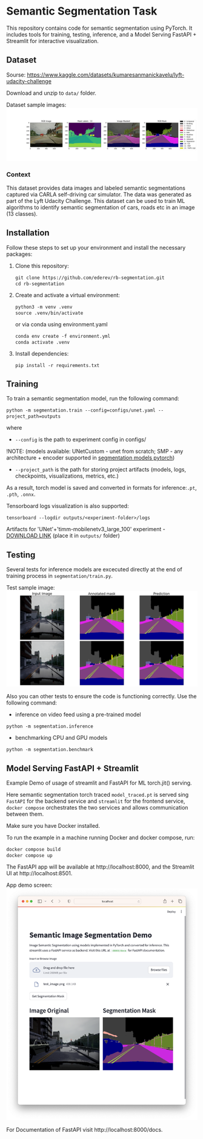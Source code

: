 # Semantic Segmentation Task

This repository contains code for semantic segmentation using PyTorch. 
It includes tools for training, testing, inference, and a Model Serving FastAPI + Streamlit for interactive visualization.

## Dataset

Sourse: https://www.kaggle.com/datasets/kumaresanmanickavelu/lyft-udacity-challenge

Download and unzip to `data/` folder.

Dataset sample images:
![sample](./images/F66-73.jpg)

### Context
This dataset provides data images and labeled semantic segmentations captured via CARLA self-driving car simulator. The data was generated as part of the Lyft Udacity Challenge. This dataset can be used to train ML algorithms to identify semantic segmentation of cars, roads etc in an image (13 classes).


## Installation

Follow these steps to set up your environment and install the necessary packages:

1. Clone this repository:

   ```
   git clone https://github.com/ederev/rb-segmentation.git
   cd rb-segmentation
   ```
2. Create and activate a virtual environment:

    ```
    python3 -m venv .venv
    source .venv/bin/activate 
    ```
    or via conda using environment.yaml
    ```
    conda env create -f environment.yml
    conda activate .venv
    ```
3. Install dependencies:
    ```
    pip install -r requirements.txt
    ```
## Training

To train a semantic segmentation model, run the following command:

```
python -m segmentation.train --config=configs/unet.yaml --project_path=outputs
```

where
- `--config` is the path to experiment config in configs/ 

!NOTE: (models available: UNetCustom - unet from scratch; SMP - any architecture + encoder supported in [segmentation models pytorch](https://github.com/qubvel/segmentation_models.pytorch))
- `--project_path` is the path for storing project artifacts (models, logs, checkpoints, visualizations, metrics, etc.)

As a result, torch model is saved and converted in formats for inference:`.pt`, `.pth`, `.onnx`.

Tensorboard logs visualization is also supported:
```
tensorboard --logdir outputs/<experiment-folder>/logs
```

Artifacts for 'UNet'+'timm-mobilenetv3_large_100' experiment - [DOWNLOAD LINK](https://drive.google.com/drive/folders/1OTRMlF6QIJFbP_5GIUNP-4UlAYq4c42P?usp=sharing) (place it in `outputs/` folder)

## Testing
Several tests for inference models are excecuted directly at the end of training process in `segmentation/train.py`.

Test sample image:
![sample](./images/test_evaliation_samples.png)

Also you can other tests to ensure the code is functioning correctly. Use the following command:
- inference on video feed using a pre-trained model
```
python -m segmentation.inference
```
- benchmarking CPU and GPU models
```
python -m segmentation.benchmark
```

## Model Serving FastAPI + Streamlit

Еxample Demo of usage of streamlit and FastAPI for ML torch.jit() serving.

Here semantic segmentation torch traced `model_traced.pt` is served sing `FastAPI` for the backend service and `streamlit` for the frontend service, 
`docker compose` orchestrates the two services and allows communication between them.

Make sure you have Docker installed.

To run the example in a machine running Docker and docker compose, run:
        
    docker compose build
    docker compose up
    

The FastAPI app will be available at http://localhost:8000, and the Streamlit UI at http://localhost:8501.

App demo screen:
![app](./images/app.png)

For Documentation of FastAPI visit http://localhost:8000/docs.
